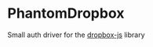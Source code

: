 PhantomDropbox
==============

Small auth driver for the [dropbox-js](https://github.com/dropbox/dropbox-js) library
